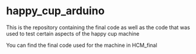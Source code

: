 # happy_cup_arduino
This is the repository containing the final code as well as the code that was used to test certain aspects of the happy cup machine

You can find the final code used for the machine in HCM_final